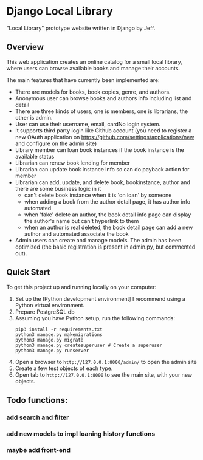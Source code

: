 # Django Local Library

"Local Library" prototype website written in Django by Jeff.


## Overview

This web application creates an online catalog for a small local library, where users can browse available books and manage their accounts.

The main features that have currently been implemented are:

* There are models for books, book copies, genre, and authors.
* Anonymous user can browse books and authors info including list and detail
* There are three kinds of users, one is members, one is librarians, the other is admin.
* User can use their username, email, cardNo login system.
* It supports third party login like Github account (you need to register a new OAuth application on https://github.com/settings/applications/new and configure on the admin site)
* Library member can loan book instances if the book instance is the available status
* Librarian can renew book lending for member
* Librarian can update book instance info so can do payback action for member
* Librarian can add, update, and delete book, bookinstance, author and there are some business logic in it
   * can't delete book instance when it is 'on loan' by someone
   * when adding a book from the author detail page, it has author info automated
   * when 'fake' delete an author, the book detail info page can display the author's name but can't hyperlink to them
   * when an author is real deleted, the book detail page can add a new author and automated associate the book
* Admin users can create and manage models. The admin has been optimized (the basic registration is present in admin.py, but commented out).


## Quick Start

To get this project up and running locally on your computer:
1. Set up the [Python development environment]
   I recommend using a Python virtual environment.
1. Prepare PostgreSQL db
1. Assuming you have Python setup, run the following commands:
   ```
   pip3 install -r requirements.txt
   python3 manage.py makemigrations
   python3 manage.py migrate
   python3 manage.py createsuperuser # Create a superuser
   python3 manage.py runserver
   ```
1. Open a browser to `http://127.0.0.1:8000/admin/` to open the admin site
1. Create a few test objects of each type.
1. Open tab to `http://127.0.0.1:8000` to see the main site, with your new objects.







## Todo functions:
### add search and filter
### add new models to impl loaning history functions
### maybe add front-end